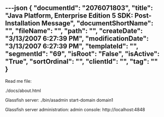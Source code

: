 ---json
{
  "documentId": "2076071803",
  "title": "Java Platform, Enterprise Edition 5 SDK: Post-Installation Message",
  "documentShortName": "",
  "fileName": "",
  "path": "",
  "createDate": "3/13/2007 6:27:39 PM",
  "modificationDate": "3/13/2007 6:27:39 PM",
  "templateId": "",
  "segmentId": "69",
  "isRoot": "False",
  "isActive": "True",
  "sortOrdinal": "",
  "clientId": "",
  "tag": ""
}
---

Read me file:

./docs/about.html

Glassfish server:
./bin/asadmin start-domain domain1

Glassfish server administration:
admin console:
http://localhost:4848
